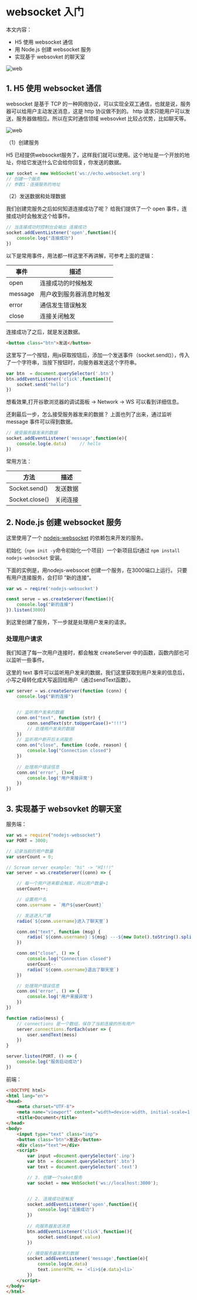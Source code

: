 # websocket 入门

本文内容：

- H5 使用 websocket 通信
- 用 Node.js 创建 websocket 服务
- 实现基于 websovket 的聊天室

![web](web1.png)

## 1. H5 使用 websocket 通信

websocket 是基于 TCP 的一种网络协议，可以实现全双工通信，也就是说，服务器可以给用户主动发送消息，这是 http 协议做不到的。
http 请求只能用户可以发送，服务器做相应。所以在实时通信领域 websovket 比较占优势，比如聊天等。

![web](http.png)

（1）创建服务

H5 已经提供websocket服务了，这样我们就可以使用。这个地址是一个开放的地址，你给它发送什么它会给你回复，你发送的数据。

``` js
var socket = new WebSocket('ws://echo.websocket.org')
// 创建一个服务
// 参数1：连接服务的地址
```

（2）发送数据和处理数据

我们创建完服务之后如何知道连接成功了呢？ 给我们提供了一个 open 事件，连接成功时会触发这个给事件。

```js
// 当连接成功时控制台会输出 连接成功
socket.addEventListener('open',function(){
    console.log("连接成功")
})
```

以下是常用事件，用法都一样这里不再讲解，可参考上面的逻辑：

| 事件    | 描述                     |
| ------- | ------------------------ |
| open    | 连接成功的时候触发       |
| message | 用户收到服务器消息时触发 |
| error   | 通信发生错误触发         |
| close   | 连接关闭触发             |

连接成功了之后，就是发送数据。

```html
<button class="btn">发送</button>
```

这里写了一个按钮，用js获取按钮后，添加一个发送事件（socket.send()），传入了一个字符串，当按下按钮时，向服务器发送这个字符串。

```js
var btn  = document.querySelector('.btn')
btn.addEventListener('click',function(){
    socket.send("hello")
})
```

想看效果,打开谷歌浏览器的调试面板 -> Network -> WS 可以看到详细信息。

还剩最后一步，怎么接受服务器发来的数据？ 上面也列了出来，通过监听 message 事件可以得到数据。

```js
// 接受服务器发来的数据
socket.addEventListener('message',function(e){
    console.log(e.data)     // hello
})
```

常用方法：

| 方法           | 描述     |
| -------------- | -------- |
| Socket.send()  | 发送数据 |
| Socket.close() | 关闭连接 |

## 2. Node.js 创建 websocket 服务

这里使用了一个 [nodejs-websocket](https://github.com/sitegui/nodejs-websocket) 的依赖包来开发的服务。

初始化（`npm init -y`命令初始化一个项目）一个新项目后t通过 `npm install nodejs-websocket` 安装。

下面的实例是，用nodejs-websocet 创建一个服务，在3000端口上运行。
只要有用户连接服务，会打印 ”新的连接“。

```js
var ws = reqire('nodejs-websocket')

const serve = ws.createServer(function(){
    console.log("新的连接")
}).listen(3000)
```

到这里创建了服务，下一步就是处理用户发来的请求。

### 处理用户请求

我们知道了每一次用户连接时，都会触发 createServer 中的函数，函数内部也可以监听一些事件。

这里的 text 事件可以监听用户发来的数据，我们这里获取到用户发来的信息后，小写之母转化成大写返回给用户（通过sendText函数）。

```js
var server = ws.createServer(function (conn) {
    console.log("新的连接")


    // 监听用户发来的数据
    conn.on("text", function (str) {
        conn.sendText(str.toUpperCase()+"!!!")
        // 处理用户发来的数据
    })
    // 监听用户断开后关闭服务
    conn.on("close", function (code, reason) {
        console.log("Connection closed")
    })
    
    // 处理用户错误信息
    conn.on('error', ()=>{
        console.log('用户来接异常')
    })
})
```

## 3. 实现基于 websovket 的聊天室

服务端：

```js
var ws = require("nodejs-websocket")
var PORT = 3000;

// 记录当前的用户数量
var userCount = 0;

// Scream server example: "hi" -> "HI!!!"
var server = ws.createServer((conn) => {

    // 每一个用户进来都会触发，所以用户数量+1
    userCount++;

    // 设置用户名
    conn.username = `用户${userCount}`

    // 发送进入广播
    radio(`${conn.username}进入了聊天室`)

    conn.on("text", function (msg) {
        radio(`${conn.username}：${msg} ---${new Date().toString().split('').slice(16,24).join('')}`)
    })

    conn.on("close", () => {
        console.log("Connection closed")
        userCount--
        radio(`${conn.username}退出了聊天室`)
    })

    // 处理用户错误信息
    conn.on('error', () => {
        console.log('用户来接异常')
    })
})

function radio(mess) {
    // connections 是一个数组，保存了当前连接的所有用户		
    server.connections.forEach(user => {
        user.sendText(mess)
    })
}

server.listen(PORT, () => {
    console.log("服务启动成功")
})
```

前端：

```html
<!DOCTYPE html>
<html lang="en">
<head>
    <meta charset="UTF-8">
    <meta name="viewport" content="width=device-width, initial-scale=1.0">
    <title>Document</title>
</head>
<body>
    <input type="text" class="inp">
    <button class="btn">发送</button>
    <div class="text"></div>
    <script>
        var input =document.querySelector('.inp')
        var btn  = document.querySelector('.btn')
        var text = document.querySelector('.text')

        // 3. 创建一个soket服务
        var socket = new WebSocket('ws://localhost:3000');


        // 2. 连接成功是触发
        socket.addEventListener('open',function(){
            console.log("连接成功")
        })
        
        // 向服务器发送消息
        btn.addEventListener('click',function(){
            socket.send(input.value)
        })

        // 接受服务器发来的数据
        socket.addEventListener('message',function(e){
            console.log(e.data)
            text.innerHTML += `<li>${e.data}<li>`
        })
    </script>
</body>
</html>
```

 
 <comment-comment/> 
 